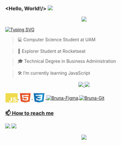 ### <Hello, World!/> <img src="https://user-images.githubusercontent.com/88801243/199815257-318033b3-ab91-4f0e-a69e-9a949aed5790.gif" width="30">
<div align="center">
    <img src="https://user-images.githubusercontent.com/88801243/199817895-e39443d2-9c99-42e2-9e60-536350507142.gif" width="190"/>
</div>

[![Typing SVG](https://readme-typing-svg.herokuapp.com/?color=ff91a4&size=35&center=true&vCenter=true&width=1000&lines=Hi,+I'm+Bruna+💻;Web+Development+Student;Be+Welcome!+:%29)](https://git.io/typing-svg)

> 💻 Computer Science Student at UAM

> 🚀 Explorer Student at Rocketseat

> 🎓 Technical Degree in Business Administration

> 🛠 I’m currently learning JavaScript

<div align="center">
  <a href="https://github.com/brunakarina">
  <img
    height="165em"
    src="https://github-readme-stats.vercel.app/api?username=brunakarina&show_icons=true&theme=dracula&include_all_commits=true&count_private=true"
  />
  <img
    height="165em"
    src="https://github-readme-stats.vercel.app/api/top-langs/?username=brunakarina&layout=compact&langs_count=7&theme=dracula"
  />
</div>

<div style="display: inline_block"><br>
  <img align="center" alt="Bruna-Js" height="30" width="40" src="https://raw.githubusercontent.com/devicons/devicon/master/icons/javascript/javascript-plain.svg">
  <img align="center" alt="Bruna-HTML" height="30" width="40" src="https://raw.githubusercontent.com/devicons/devicon/master/icons/html5/html5-original.svg">
  <img align="center" alt="Bruna-CSS" height="30" width="40" src="https://raw.githubusercontent.com/devicons/devicon/master/icons/css3/css3-original.svg">
  <img align="center" alt="Bruna-Figma" height="30" width="40" src="https://cdn.jsdelivr.net/gh/devicons/devicon/icons/figma/figma-original.svg">
  <img align="center" alt="Bruna-Git" height="30" width="40" src="https://cdn.jsdelivr.net/gh/devicons/devicon/icons/git/git-original.svg">
</div>

  

### 📫 How to reach me
  
  <div> 
  <a href ="mailto:brubskarina@gmail.com" target="_blank"><img src="https://img.shields.io/badge/-Gmail-%23333?style=for-the-badge&logo=gmail&logoColor=white" target="_blank"></a>
  <a href="https://www.linkedin.com/in/brunakarina/" target="_blank"><img src="https://img.shields.io/badge/-LinkedIn-%230077B5?style=for-the-badge&logo=linkedin&logoColor=white" target="_blank"></a> 
</div>
 
   
 <div align="center"><br/>
    <img src="https://user-images.githubusercontent.com/88801243/194090994-a04a08e9-89ea-48bb-9fb8-b09e47273f05.gif"/>
 </div>
